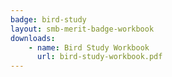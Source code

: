 ```yaml
---
badge: bird-study
layout: smb-merit-badge-workbook
downloads:
    - name: Bird Study Workbook
      url: bird-study-workbook.pdf
---
```

